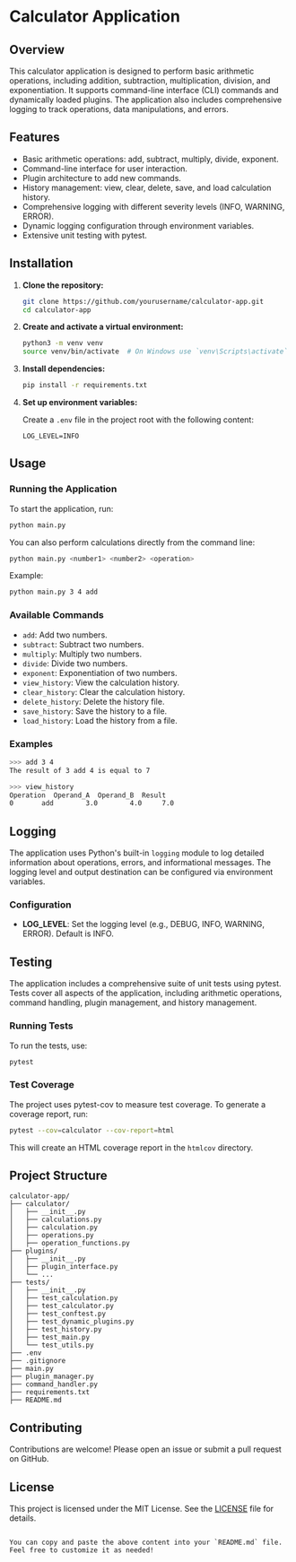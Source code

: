# Calculator Application

## Overview

This calculator application is designed to perform basic arithmetic operations, including addition, subtraction, multiplication, division, and exponentiation. It supports command-line interface (CLI) commands and dynamically loaded plugins. The application also includes comprehensive logging to track operations, data manipulations, and errors.

## Features

- Basic arithmetic operations: add, subtract, multiply, divide, exponent.
- Command-line interface for user interaction.
- Plugin architecture to add new commands.
- History management: view, clear, delete, save, and load calculation history.
- Comprehensive logging with different severity levels (INFO, WARNING, ERROR).
- Dynamic logging configuration through environment variables.
- Extensive unit testing with pytest.

## Installation

1. **Clone the repository:**

   ```bash
   git clone https://github.com/yourusername/calculator-app.git
   cd calculator-app
   ```

2. **Create and activate a virtual environment:**

   ```bash
   python3 -m venv venv
   source venv/bin/activate  # On Windows use `venv\Scripts\activate`
   ```

3. **Install dependencies:**

   ```bash
   pip install -r requirements.txt
   ```

4. **Set up environment variables:**

   Create a `.env` file in the project root with the following content:

   ```env
   LOG_LEVEL=INFO
   ```

## Usage

### Running the Application

To start the application, run:

```bash
python main.py
```

You can also perform calculations directly from the command line:

```bash
python main.py <number1> <number2> <operation>
```

Example:

```bash
python main.py 3 4 add
```

### Available Commands

- `add`: Add two numbers.
- `subtract`: Subtract two numbers.
- `multiply`: Multiply two numbers.
- `divide`: Divide two numbers.
- `exponent`: Exponentiation of two numbers.
- `view_history`: View the calculation history.
- `clear_history`: Clear the calculation history.
- `delete_history`: Delete the history file.
- `save_history`: Save the history to a file.
- `load_history`: Load the history from a file.

### Examples

```bash
>>> add 3 4
The result of 3 add 4 is equal to 7
```

```bash
>>> view_history
Operation  Operand_A  Operand_B  Result
0       add        3.0        4.0     7.0
```

## Logging

The application uses Python's built-in `logging` module to log detailed information about operations, errors, and informational messages. The logging level and output destination can be configured via environment variables.

### Configuration

- **LOG_LEVEL**: Set the logging level (e.g., DEBUG, INFO, WARNING, ERROR). Default is INFO.

## Testing

The application includes a comprehensive suite of unit tests using pytest. Tests cover all aspects of the application, including arithmetic operations, command handling, plugin management, and history management.

### Running Tests

To run the tests, use:

```bash
pytest
```

### Test Coverage

The project uses pytest-cov to measure test coverage. To generate a coverage report, run:

```bash
pytest --cov=calculator --cov-report=html
```

This will create an HTML coverage report in the `htmlcov` directory.

## Project Structure

```
calculator-app/
├── calculator/
│   ├── __init__.py
│   ├── calculations.py
│   ├── calculation.py
│   ├── operations.py
│   ├── operation_functions.py
├── plugins/
│   ├── __init__.py
│   ├── plugin_interface.py
│   └── ...
├── tests/
│   ├── __init__.py
│   ├── test_calculation.py
│   ├── test_calculator.py
│   ├── test_conftest.py
│   ├── test_dynamic_plugins.py
│   ├── test_history.py
│   ├── test_main.py
│   └── test_utils.py
├── .env
├── .gitignore
├── main.py
├── plugin_manager.py
├── command_handler.py
├── requirements.txt
├── README.md
```

## Contributing

Contributions are welcome! Please open an issue or submit a pull request on GitHub.

## License

This project is licensed under the MIT License. See the [LICENSE](LICENSE) file for details.
```

You can copy and paste the above content into your `README.md` file. Feel free to customize it as needed!
